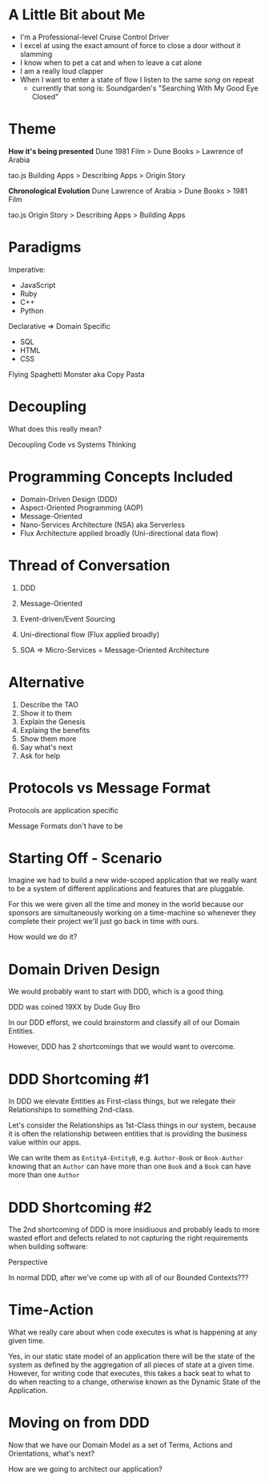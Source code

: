 # A Little Bit about Me

- I'm a Professional-level Cruise Control Driver
- I excel at using the exact amount of force to close a door without it slamming
- I know when to pet a cat and when to leave a cat alone
- I am a really loud clapper
- When I want to enter a state of flow I listen to the same _song_ on repeat
  - currently that song is: Soundgarden's "Searching With My Good Eye Closed"

# Theme

**How it's being presented**
Dune
1981 Film > Dune Books > Lawrence of Arabia

tao.js
Building Apps > Describing Apps > Origin Story

**Chronological Evolution**
Dune
Lawrence of Arabia > Dune Books > 1981 Film

tao.js
Origin Story > Describing Apps > Building Apps

# Paradigms

Imperative:

- JavaScript
- Ruby
- C++
- Python

Declarative => Domain Specific

- SQL
- HTML
- CSS

Flying Spaghetti Monster aka Copy Pasta

# Decoupling

What does this really mean?

Decoupling Code vs Systems Thinking

# Programming Concepts Included

- Domain-Driven Design (DDD)
- Aspect-Oriented Programming (AOP)
- Message-Oriented
- Nano-Services Architecture (NSA) aka Serverless
- Flux Architecture applied broadly (Uni-directional data flow)

# Thread of Conversation

1. DDD
2. Message-Oriented
3. Event-driven/Event Sourcing
4. Uni-directional flow (Flux applied broadly)

2. SOA => Micro-Services = Message-Oriented Architecture


# Alternative

1. Describe the TAO
2. Show it to them
3. Explain the Genesis
4. Explaing the benefits
5. Show them more
6. Say what's next
7. Ask for help

# Protocols vs Message Format

Protocols are application specific

Message Formats don't have to be

# Starting Off - Scenario

Imagine we had to build a new wide-scoped application that we really want to be a system
of different applications and features that are pluggable.

For this we were given all the time and money in the world because our sponsors are
simultaneously working on a time-machine so whenever they complete their project we'll
just go back in time with ours.

How would we do it?

# Domain Driven Design

We would probably want to start with DDD, which is a good thing.

DDD was coined 19XX by Dude Guy Bro

In our DDD efforst, we could brainstorm and classify all of our Domain Entities.

However, DDD has 2 shortcomings that we would want to overcome.

# DDD Shortcoming #1

In DDD we elevate Entities as First-class things, but we relegate their Relationships
to something 2nd-class.

Let's consider the Relationships as 1st-Class things in our system, because it is often
the relationship between entities that is providing the business value within our apps.

We can write them as `EntityA-EntityB`, e.g. `Author-Book` or `Book-Author` knowing that
an `Author` can have more than one `Book` and a `Book` can have more than one `Author`

# DDD Shortcoming #2

The 2nd shortcoming of DDD is more insidiuous and probably leads to more wasted effort
and defects related to not capturing the right requirements when building software:

Perspective

In normal DDD, after we've come up with all of our
Bounded Contexts???

# Time-Action

What we really care about when code executes is what is happening at any given time.

Yes, in our static state model of an application there will be the state of the
system as defined by the aggregation of all pieces of state at a given time.
However, for writing code that executes, this takes a back seat to what to do
when reacting to a change, otherwise known as the Dynamic State of the Application.

# Moving on from DDD

Now that we have our Domain Model as a set of Terms, Actions and Orientations, what's next?

How are we going to architect our application?

